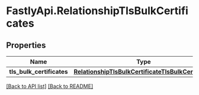 # FastlyApi.RelationshipTlsBulkCertificates

## Properties

Name | Type | Description | Notes
------------ | ------------- | ------------- | -------------
**tls_bulk_certificates** | [**RelationshipTlsBulkCertificateTlsBulkCertificate**](RelationshipTlsBulkCertificateTlsBulkCertificate.md) |  | [optional] 



[[Back to API list]](../../README.md#endpoints) [[Back to README]](../../README.md)
